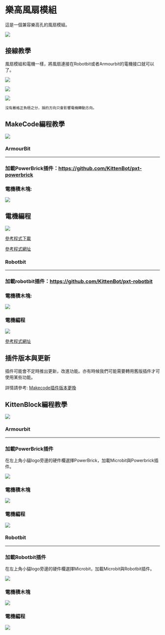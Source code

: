# 樂高風扇模組

這是一個兼容樂高孔的風扇模組。

![](./images/fan2.png)

## 接線教學

風扇模組和電機一樣，將風扇連接在Robotbit或者Armourbit的電機接口就可以了。

![](./images/fan1.jpg)

![](../motors/images/2kmotorConRB1.jpg)

![](./images/fan_wire1.png)

    沒有嚴格正負極之分，插的方向只會影響電機轉動方向。

## MakeCode編程教學

![](./PWmodules/images/mcbanner.png)

### ArmourBit

---

### 加載PowerBrick插件：https://github.com/KittenBot/pxt-powerbrick

### 電機積木塊:

![](../motors/images/motorblocks.png)

## 電機編程

![](../motors/images/motor.png)

[參考程式下載](https://bit.ly/PowerbrickM11_01Hex)

[參考程式網址](https://makecode.microbit.org/_RYHivyayYL4q)

### Robotbit

---

### 加載robotbit插件：https://github.com/KittenBot/pxt-robotbit

### 電機積木塊:

![](../motors/images/2kmotorblocks_rb.png)

### 電機編程

![](../motors/images/2kmotorcode_rb.png)

[參考程式網址](https://makecode.microbit.org/_33HMywgx9H97q)

## 插件版本與更新

插件可能會不定時推出更新，改進功能。亦有時候我們可能需要轉用舊版插件才可使用某些功能。

詳情請參考: [Makecode插件版本更換](../../Makecode/makecode_extensionUpdate)


## KittenBlock編程教學

![](../motors/images/kbbanner.png)


### Armourbit

---

### 加載PowerBrick插件

在左上角小貓logo旁邊的硬件欄選擇PowerBrick，加載Microbit與Powerbrick插件。

![](../motors/kbimages/addextension.png)

### 電機積木塊

![](../motors/kbimages/kbmotorblocks.png)

### 電機編程

![](../motors/kbimages/kbmotor.png)

### Robotbit

---

### 加載Robotbit插件

在左上角小貓logo旁邊的硬件欄選擇Microbit，加載Microbit與Robotbit插件。

![](../motors/images/addRB.png)

### 電機積木塊

![](../motors/images/rbmotorblocks.png)

### 電機編程

![](../motors/images/rbmotorcode.png)




